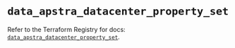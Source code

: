 # `data_apstra_datacenter_property_set`

Refer to the Terraform Registry for docs: [`data_apstra_datacenter_property_set`](https://registry.terraform.io/providers/juniper/apstra/0.94.0/docs/data-sources/datacenter_property_set).
